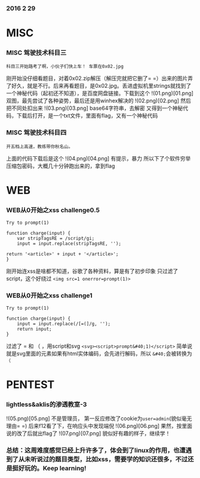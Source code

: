 ### 2016 2 29
# MISC
### MISC 驾驶技术科目三
`科目三开始路考了啊，小伙子们快上车！ 车票在0x02.jpg`

刚开始没仔细看题目，对着0x02.zip解压（解压完就把它删了= =）出来的图片弄了好久，就是不行。后来再看题目，是0x02.jpg。丢进虚拟机里strings就找到了一个神秘代码（起初还不知道），是百度网盘链接。下载到这个
!(01.png)[01.png]
双图，最先尝试了各种姿势，最后还是用winhex解决的
!(02.png)[02.png]
然后把不同处扣出来
!(03.png)[03.png]
base64字符串，去解密
又得到一个神秘代码，下载后打开，是一个txt文件，里面有flag，又有一个神秘代码
### MISC 驾驶技术科目四
`开五档上高速，教练带你秋名山。`

上面的代码下载后是这个
!(04.png)[04.png]
有提示，暴力 所以下了个软件穷举压缩包密码，大概几十分钟跑出来的，拿到flag
# WEB
### WEB从0开始之xss challenge0.5
    Try to prompt(1)
    
    function charge(input) {
        var stripTagsRE = /script/gi;
        input = input.replace(stripTagsRE, '');

    return '<article>' + input + '</article>';
    }
刚开始连xss是啥都不知道，谷歌了各种资料，算是有了初步印象
只过滤了script，这个好绕过
`<img src=1 onerror=prompt(1)>`
### WEB从0开始之xss challenge1
    Try to prompt(1)
    
    function charge(input) {
        input = input.replace(/[=(]/g, '');
        return input;
    }
过滤了 = 和 （ ，用script和svg
`<svg><script>prompt&#40;1)</script>`
简单说就是svg里面的元素如果有html实体编码，会先进行解码，所以 `&#40;`会被转换为`（`
# PENTEST
### lightless&aklis的渗透教室-3
!(05.png)[05.png]
不是管理员， 第一反应修改了cookie为`user=admin`(貌似毫无理由= =)
后来f12看了下，在响应头中发现端倪
!(06.png)[06.png]
果然，按里面说的改了后就出flag了
!(07.png)[07.png]
貌似好有趣的样子，继续学！

### 总结：这周难度感觉已经上升许多了，体会到了linux的作用，也遭遇到了从未听说过的题目类型，比如xss，需要学的知识还很多，不过还是挺好玩的。Keep learning!
